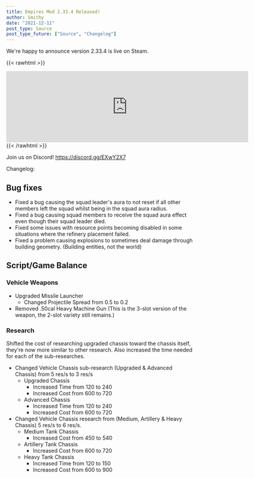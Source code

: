 ```yaml
---
title: Empires Mod 2.33.4 Released!
author: Smithy
date: "2021-12-11"
post_type: Source
post_type_future: ["Source", "Changelog"]
---
```



We're happy to announce version 2.33.4 is live on Steam.

{{< rawhtml >}}
<iframe src="https://store.steampowered.com/widget/17740/" frameborder="0" width="646" height="190"></iframe>
{{< /rawhtml >}}

Join us on Discord! https://discord.gg/EXwY2X7

Changelog:

## Bug fixes
- Fixed a bug causing the squad leader's aura to not reset if all other members left the squad whilst being in the squad aura radius.
- Fixed a bug causing squad members to receive the squad aura effect even though their squad leader died.
- Fixed some issues with resource points becoming disabled in some situations where the refinery placement failed.
- Fixed a problem causing explosions to sometimes deal damage through building geometry. (Building entities, not the world)


## Script/Game Balance

### Vehicle Weapons
- Upgraded Missile Launcher
	- Changed Projectile Spread from 0.5 to 0.2
- Removed .50cal Heavy Machine Gun (This is the 3-slot version of the weapon, the 2-slot variety still remains.)

### Research
Shifted the cost of researching upgraded chassis toward the chassis itself, they're now more similar to other research. Also increased the time needed for each of the sub-researches.
- Changed Vehicle Chassis sub-research (Upgraded & Advanced Chassis) from 5 res/s to 3 res/s
	- Upgraded Chassis
		- Increased Time from 120 to 240
		- Increased Cost from 600 to 720
	- Advanced Chassis
		- Increased Time from 120 to 240
		- Increased Cost from 600 to 720
- Changed Vehicle Chassis research from (Medium, Artillery & Heavy Chassis) 5 res/s to 6 res/s.
	- Medium Tank Chassis
		- Increased Cost from 450 to 540
	- Artillery Tank Chassis
		- Increased Cost from 600 to 720
	- Heavy Tank Chassis
		- Increased Time from 120 to 150
		- Increased Cost from 600 to 900


